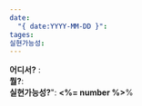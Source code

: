 ```yaml
---
date:
  "{ date:YYYY-MM-DD }": 
tages: 
실현가능성:
---
```

**어디서?** :   
**뭘?**:           
**실현가능성?**": **<%= number %>**%